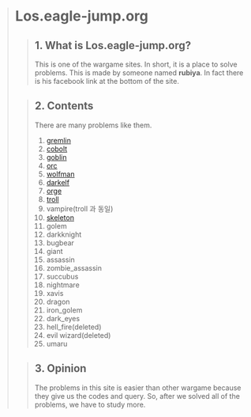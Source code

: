 > # **Los.eagle-jump.org**
>> ## 1. What is **Los.eagle-jump.org**?
>> This is one of the wargame sites. In short, it is a place to solve problems.
> This is made by someone named **rubiya**. In fact there is his facebook link at the bottom of the site.
>
>> ## 2. **Contents**
>> There are many problems like them.  
>> 1. [gremlin](https://github.com/moreal/TIL/blob/master/Security/WarGame/WriteUp/los.eagle-jump.org/01.%20Gremlin.md)
>> 2. [cobolt](https://github.com/moreal/TIL/blob/master/Security/WarGame/WriteUp/los.eagle-jump.org/02.%20Cobolt.md)
>> 3. [goblin](https://github.com/moreal/TIL/blob/master/Security/WarGame/WriteUp/los.eagle-jump.org/03.%20Goblin.md)
>> 4. [orc](https://github.com/moreal/TIL/blob/master/Security/WarGame/WriteUp/los.eagle-jump.org/04.%20Orc.md)
>> 5. [wolfman](https://github.com/moreal/TIL/blob/master/Security/WarGame/WriteUp/los.eagle-jump.org/05.%20Wolfman.md)
>> 6. [darkelf](https://github.com/moreal/TIL/blob/master/Security/WarGame/WriteUp/los.eagle-jump.org/06.%20Darkelf.md)
>> 7. [orge](https://github.com/moreal/TIL/blob/master/Security/WarGame/WriteUp/los.eagle-jump.org/07.%20Orge.md)
>> 8. [troll](https://github.com/moreal/TIL/blob/master/Security/WarGame/WriteUp/los.eagle-jump.org/08.%20Troll.md)
>> 9. vampire(troll 과 동일)
>> 10. [skeleton](https://github.com/moreal/TIL/blob/master/Security/WarGame/WriteUp/los.eagle-jump.org/10.%20Skeleton.md)
>> 11. golem
>> 12. darkknight
>> 13. bugbear
>> 14. giant
>> 15. assassin
>> 16. zombie_assassin
>> 17. succubus
>> 18. nightmare
>> 19. xavis
>> 20. dragon
>> 21. iron_golem
>> 22. dark_eyes
>> 23. hell_fire(deleted)
>> 24. evil wizard(deleted)
>> 25. umaru
>
>> ## 3. Opinion
>> The problems in this site is easier than other wargame because they give us the codes and query.
>> So, after we solved all of the problems, we have to study more.
